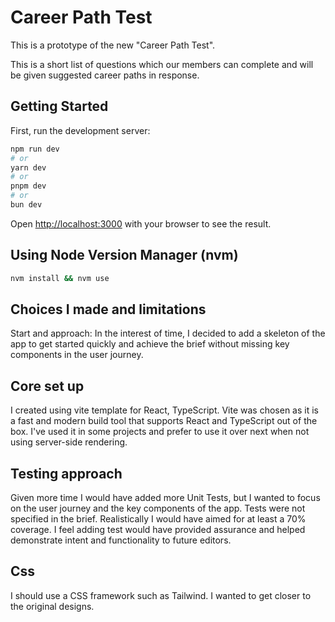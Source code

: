 # Career Path Test

This is a prototype of the new "Career Path Test". 

This is a short list of questions which our members can complete and will be given suggested career paths in response.

## Getting Started

First, run the development server:

```bash
npm run dev
# or
yarn dev
# or
pnpm dev
# or
bun dev
```

Open [http://localhost:3000](http://localhost:3000) with your browser to see the result.


## Using Node Version Manager (nvm)

```bash
nvm install && nvm use
```

## Choices I made and limitations
Start and approach: In the interest of time, I decided to add a skeleton of the app to get started quickly and achieve the brief without missing key components in the user journey.


## Core set up
I created using vite template for React, TypeScript. Vite was chosen as it is a fast and modern build tool that supports React and TypeScript out of the box. I've used it in some projects and prefer to use it over next when not using server-side rendering.


## Testing approach
Given more time I would have added more Unit Tests, but I wanted to focus on the user journey and the key components of the app. Tests were not specified in the brief. Realistically I would have aimed for at least a 70% coverage. I feel adding test would have provided assurance and helped demonstrate intent and functionality to future editors.

## Css
I should use a CSS framework such as Tailwind. I wanted to get closer to the original designs.
